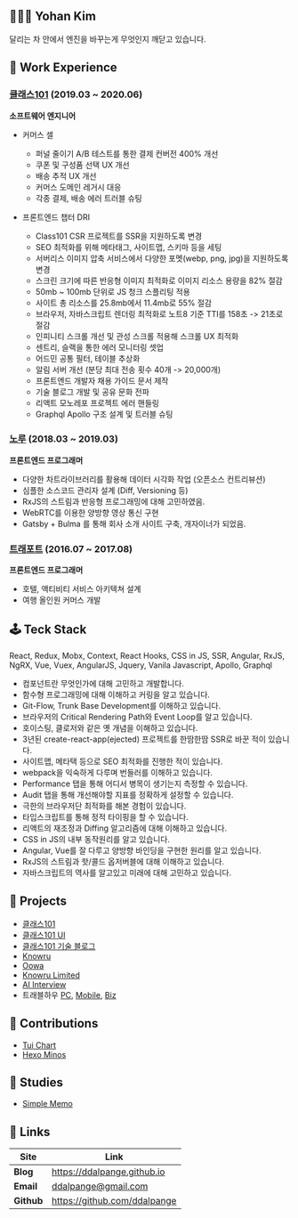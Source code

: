 ## 👨🏻‍💻 Yohan Kim

달리는 차 안에서 엔진을 바꾸는게 무엇인지 깨닫고 있습니다.    

## 📌 Work Experience

### [클래스101](https://class101.net) (2019.03 ~ 2020.06)

**소프트웨어 엔지니어**

- 커머스 셀
  - 퍼널 줄이기 A/B 테스트를 통한 결제 컨버전 400% 개선
  - 쿠폰 및 구성품 선택 UX 개선 
  - 배송 추적 UX 개선
  - 커머스 도메인 레거시 대응
  - 각종 결제, 배송 에러 트러블 슈팅
  
- 프론트엔드 챕터 DRI
  - Class101 CSR 프로젝트를 SSR을 지원하도록 변경
  - SEO 최적화를 위해 메타태그, 사이트맵, 스키마 등을 세팅
  - 서버리스 이미지 압축 서비스에서 다양한 포멧(webp, png, jpg)을 지원하도록 변경 
  - 스크린 크기에 따른 반응형 이미지 최적화로 이미지 리소스 용량을 82% 절감 
  - 50mb ~ 100mb 단위로 JS 청크 스플리팅 적용 
  - 사이트 총 리소스를 25.8mb에서 11.4mb로 55% 절감
  - 브라우저, 자바스크립트 렌더링 최적화로 노트8 기준 TTI를 158초 -> 21초로 절감
  - 인피니티 스크롤 개선 및 관성 스크롤 적용해 스크롤 UX 최적화
  - 센트리, 슬랙을 통한 에러 모니터링 셋업
  - 어드민 공통 필터, 테이블 추상화
  - 알림 서버 개선 (분당 최대 전송 횟수 40개 -> 20,000개)
  - 프론트엔드 개발자 채용 가이드 문서 제작
  - 기술 블로그 개발 및 공유 문화 전파
  - 리액트 모노레포 프로젝트 에러 핸들링 
  - Graphql Apollo 구조 설계 및 트러블 슈팅 

### [노루](http://knowru.com) (2018.03 ~ 2019.03)

**프론트엔드 프로그래머**

- 다양한 차트라이브러리를 활용해 데이터 시각화 작업 (오픈소스 컨트리뷰션)
- 심플한 소스코드 관리자 설계 (Diff, Versioning 등)
- RxJS의 스트림과 반응형 프로그래밍에 대해 고민하였음.
- WebRTC를 이용한 양방향 영상 통신 구현
- Gatsby + Bulma 를 통해 회사 소개 사이트 구축, 개자이너가 되었음.

### [트래포트](https://m.travelhow.com) (2016.07 ~ 2017.08)

**프론트엔드 프로그래머**

- 호텔, 액티비티 서비스 아키텍쳐 설계
- 여행 올인원 커머스 개발

## 🕹 Teck Stack

React, Redux, Mobx, Context, React Hooks, CSS in JS, SSR, Angular, RxJS, NgRX, Vue, Vuex, AngularJS, Jquery, Vanila Javascript, Apollo, Graphql

- 컴포넌트란 무엇인가에 대해 고민하고 개발합니다.
- 함수형 프로그래밍에 대해 이해하고 커링을 알고 있습니다.
- Git-Flow, Trunk Base Development를 이해하고 있습니다.
- 브라우저의 Critical Rendering Path와 Event Loop를 알고 있습니다.
- 호이스팅, 클로저와 같은 옛 개념을 이해하고 있습니다.
- 3년된 create-react-app(ejected) 프로젝트를 한땀한땀 SSR로 바꾼 적이 있습니다. 
- 사이트맵, 메타택 등으로 SEO 최적화를 진행한 적이 있습니다.
- webpack을 익숙하게 다루며 번들러를 이해하고 있습니다.
- Performance 탭을 통해 어디서 병목이 생기는지 측정할 수 있습니다.
- Audit 탭을 통해 개선해야할 지표를 정확하게 설정할 수 있습니다.
- 극한의 브라우저단 최적화를 해본 경험이 있습니다.
- 타입스크립트를 통해 정적 타이핑을 할 수 있습니다.
- 리액트의 재조정과 Diffing 알고리즘에 대해 이해하고 있습니다.
- CSS in JS의 내부 동작원리를 알고 있습니다.
- Angular, Vue를 잘 다루고 양방향 바인딩을 구현한 원리를 알고 있습니다.
- RxJS의 스트림과 핫/콜드 옵저버블에 대해 이해하고 있습니다.
- 자바스크립트의 역사를 알고있고 미래에 대해 고민하고 있습니다.

## 🚀 Projects

- [클래스101](https://class101.net)
- [클래스101 UI](https://ui.class101.dev/)
- [클래스101 기술 블로그](https://class101.dev/)
- [Knowru](https://www.knowru.com)
- [Oowa](https://oowa.io)
- [Knowru Limited](https://www.knowrulimited.com)
- [AI Interview](https://www.ai-interview.com)
- 트래블하우 [PC](https://www.travelhow.com), [Mobile](https://m.travelhow.com), [Biz](https://biz.travelhow.biz)

## 🎨 Contributions

- [Tui Chart](https://github.com/nhnent/tui.chart)
- [Hexo Minos](https://github.com/ppoffice/hexo-theme-minos)

## 📖 Studies

- [Simple Memo](https://github.com/ddalpange/simple-memo)

## 🔗 Links

| Site       | Link                         |
| ---------- | ---------------------------- |
| **Blog**   | https://ddalpange.github.io  |
| **Email**  | ddalpange@gmail.com          |
| **Github** | https://github.com/ddalpange |

